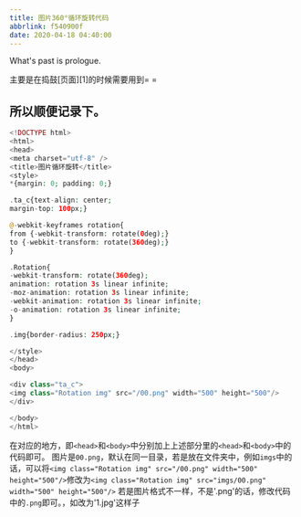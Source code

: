 ```yaml
---
title: 图片360°循环旋转代码
abbrlink: f540900f
date: 2020-04-18 04:40:00
---
```

What's past is prologue.

<!--more-->主要是在捣鼓[页面][1]的时候需要用到= =

所以顺便记录下。
----------


```php
<!DOCTYPE html>
<html>
<head>
<meta charset="utf-8" />
<title>图片循环旋转</title>
<style>
*{margin: 0; padding: 0;}

.ta_c{text-align: center;
margin-top: 100px;}

@-webkit-keyframes rotation{
from {-webkit-transform: rotate(0deg);}
to {-webkit-transform: rotate(360deg);}
}

.Rotation{
-webkit-transform: rotate(360deg);
animation: rotation 3s linear infinite;
-moz-animation: rotation 3s linear infinite;
-webkit-animation: rotation 3s linear infinite;
-o-animation: rotation 3s linear infinite;
}

.img{border-radius: 250px;}

</style>
</head>
<body>

<div class="ta_c">
<img class="Rotation img" src="/00.png" width="500" height="500"/>
</div>

</body>
</html>
```

在对应的地方，即`<head>`和`<body>`中分别加上上述部分里的`<head>`和`<body>`中的代码即可。
图片是`00.png`，默认在同一目录，若是放在文件夹中，例如`imgs`中的话，可以将`<img class="Rotation img" src="/00.png" width="500" height="500"/>`修改为`<img class="Rotation img" src="imgs/00.png" width="500" height="500"/>`
若是图片格式不一样，不是'.png'的话，修改代码中的`.png`即可。，如改为'1.jpg'这样子




[1]: http://gagagagagagaga.ga/